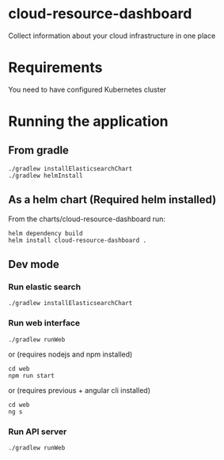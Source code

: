 # cloud-resource-dashboard
Collect information about your cloud infrastructure in one place

# Requirements
You need to have configured Kubernetes cluster

# Running the application

## From gradle
```shell script
./gradlew installElasticsearchChart
./gradlew helmInstall
```

## As a helm chart (Required helm installed)
From the charts/cloud-resource-dashboard run:
```shell script
helm dependency build
helm install cloud-resource-dashboard .
```

## Dev mode

### Run elastic search
```shell script
./gradlew installElasticsearchChart

```

### Run web interface
```shell script
./gradlew runWeb
```
or (requires nodejs and npm installed)
```shell script
cd web
npm run start
```
or (requires previous + angular cli installed)
```shell script
cd web
ng s
```

### Run API server
```shell script
./gradlew runWeb
```
